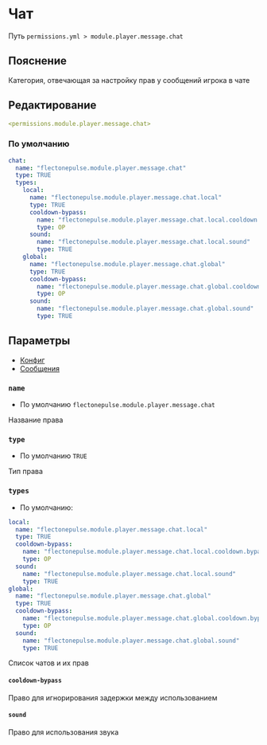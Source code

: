 # Чат
Путь `permissions.yml > module.player.message.chat`

## Пояснение
Категория, отвечающая за настройку прав у сообщений игрока в чате

## Редактирование
```yaml
<permissions.module.player.message.chat>
```

### По умолчанию
```yaml
chat:
  name: "flectonepulse.module.player.message.chat"
  type: TRUE
  types:
    local:
      name: "flectonepulse.module.player.message.chat.local"
      type: TRUE
      cooldown-bypass:
        name: "flectonepulse.module.player.message.chat.local.cooldown.bypass"
        type: OP
      sound:
        name: "flectonepulse.module.player.message.chat.local.sound"
        type: TRUE
    global:
      name: "flectonepulse.module.player.message.chat.global"
      type: TRUE
      cooldown-bypass:
        name: "flectonepulse.module.player.message.chat.global.cooldown.bypass"
        type: OP
      sound:
        name: "flectonepulse.module.player.message.chat.global.sound"
        type: TRUE
```

## Параметры

- [Конфиг](/en/config/module/player/message/chat/)
- [Сообщения](/en/messages/ru_ru/module/player/message/chat/)

### `name`
- По умолчанию `flectonepulse.module.player.message.chat`

Название права

### `type`
- По умолчанию `TRUE`

Тип права

### `types`
- По умолчанию:
```yaml
local:
  name: "flectonepulse.module.player.message.chat.local"
  type: TRUE
  cooldown-bypass:
    name: "flectonepulse.module.player.message.chat.local.cooldown.bypass"
    type: OP
  sound:
    name: "flectonepulse.module.player.message.chat.local.sound"
    type: TRUE
global:
  name: "flectonepulse.module.player.message.chat.global"
  type: TRUE
  cooldown-bypass:
    name: "flectonepulse.module.player.message.chat.global.cooldown.bypass"
    type: OP
  sound:
    name: "flectonepulse.module.player.message.chat.global.sound"
    type: TRUE
```

Список чатов и их прав

#### `cooldown-bypass`

Право для игнорирования задержки между использованием

#### `sound`

Право для использования звука

<!--@include: @/en/parts/permission.md-->

